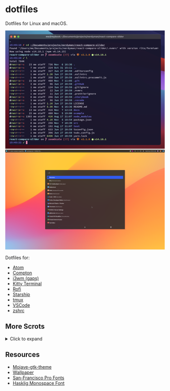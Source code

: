 # dotfiles

Dotfiles for Linux and macOS.

[![Desktop and Kitty](./scrots/desktop-kitty.png)](https://raw.githubusercontent.com/nerdyman/dotfiles/master/scrots/desktop-kitty.png)
[![Rofi drun](./scrots/rofi-drun.png)](https://raw.githubusercontent.com/nerdyman/dotfiles/master/scrots/rofi-drun.png)

Dotfiles for:

-   [Atom](./home/.atom)
-   [Compton](./home/.config/compton)
-   [i3wm (gaps)](./home/.config/i3)
-   [Kitty Terminal](./home/.config/kitty)
-   [Rofi](./home/.local/share/rofi/themes)
-   [Starship](./home/.config/starship)
-   [tmux](./home/.tmux.conf)
-   [VSCode](./home/.config/Code)
-   [zshrc](./home/.zshrc)

## More Scrots

<details>

<summary>Click to expand</summary>

[![Rofi drun](./scrots/rofi-drun.png)](https://raw.githubusercontent.com/nerdyman/dotfiles/master/scrots/rofi-drun.png)
[![Rofi run](./scrots/rofi-run.png)](https://raw.githubusercontent.com/nerdyman/dotfiles/master/scrots/rofi-run.png)
[![Rofi window](./scrots/rofi-window.png)](https://raw.githubusercontent.com/nerdyman/dotfiles/master/scrots/rofi-window.png)
[![VSCode + Kitty](./scrots/vscode-kitty.png)](https://raw.githubusercontent.com/nerdyman/dotfiles/master/scrots/vscode-kitty.png)

</details>

## Resources

-   [Mojave-gtk-theme](https://github.com/vinceliuice/Mojave-gtk-theme)
-   [Wallpaper](https://dribbble.com/shots/13806303-Wave-Wallpapers)
-   [San-Francisco Pro Fonts](https://github.com/sahibjotsaggu/San-Francisco-Pro-Fonts)
-   [Hasklig Monospace Font](https://github.com/i-tu/Hasklig)
